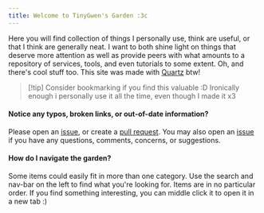 ```yaml
---
title: Welcome to TinyGwen's Garden :3c
---
```

Here you will find collection of things I personally use, think are useful, or that I think are generally neat. I want to both shine light on things that deserve more attention as well as provide peers with what amounts to a repository of services, tools, and even tutorials to some extent. Oh, and there's cool stuff too. This site was made with [Quartz](https://quartz.jzhao.xyz/) btw!

> [!tip] Consider bookmarking if you find this valuable :D
> Ironically enough i personally use it all the time, even though I made it x3

#### Notice any typos, broken links, or out-of-date information? 
Please open an [issue](https://github.com/tinygwen/TinyGwens-Garden/issues), or create a [pull request](https://github.com/tinygwen/TinyGwens-Garden/pulls).
You may also open an [issue](https://github.com/tinygwen/TinyGwens-Garden/issues) if you have any questions, comments, concerns, or suggestions.

#### How do I navigate the garden?
Some items could easily fit in more than one category. Use the search and nav-bar on the left to find what you're looking for. Items are in no particular order. If you find something interesting, you can middle click it to open it in a new tab :)
